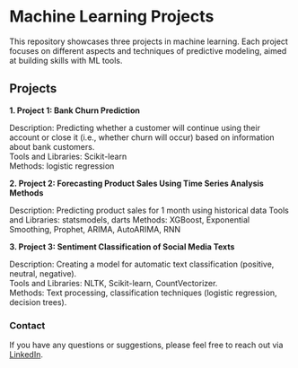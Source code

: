 # Machine Learning Projects

This repository showcases three projects in machine learning. Each project focuses on different aspects and techniques of predictive modeling, aimed at building skills with ML tools.

## Projects

**1. Project 1: Bank Churn Prediction**

  Description: Predicting whether a customer will continue using their account or close it (i.e., whether churn will occur) based on information about bank customers.  
  Tools and Libraries: Scikit-learn  
  Methods: logistic regression  

**2. Project 2: Forecasting Product Sales Using Time Series Analysis Methods**

  Description: Predicting product sales for 1 month using historical data
  Tools and Libraries: statsmodels, darts
  Methods: XGBoost, Exponential Smoothing, Prophet, ARIMA, AutoARIMA, RNN
      
**3. Project 3: Sentiment Classification of Social Media Texts**

  Description: Creating a model for automatic text classification (positive, neutral, negative).  
  Tools and Libraries: NLTK, Scikit-learn, CountVectorizer.  
  Methods: Text processing, classification techniques (logistic regression, decision trees).  
  
### Contact

If you have any questions or suggestions, please feel free to reach out via [LinkedIn](https://www.linkedin.com/in/oksanarolduhina).
